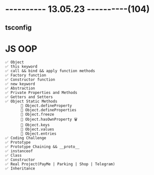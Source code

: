 # ---------- 13.05.23 ----------(104)

## tsconfig

# JS OOP

    ✅ Object
    ✅ this keyword
    ✅ call && bind && apply function methods
    ✅ Factory function
    ✅ Constructor function
    ✅ new keyword
    ✅ Abstraction
    ✅ Private Properties and Methods
    ✅ Getters and Setters
    ✅ Object Static Methods
           🍩 Object.defineProperty
           🍩 Object.defineProperties
           🍩 Object.freeze
           🍩 Object.hasOwnProperty 🗑️
           🍩 Object.keys
           🍩 Object.values
           🍩 Object.entries
    ✅ Coding Challenge
    ✅ Prototype
    ✅ Prototype Chaining && __proto__
    ✅ instanceof
    ✅ Class
    ✅ Constructor
    ✅ Real Project(PayMe | Parking | Shop | Telegram)
    ✅ Inheritance
